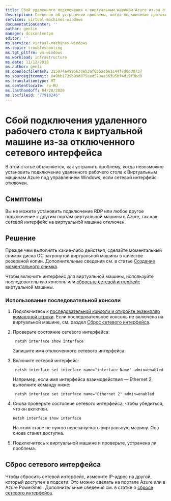 ```yaml
---
title: Сбой удаленного подключения к виртуальным машинам Azure из-за отключенного адаптера NIC | Документация Майкрософт
description: Сведения об устранении проблемы, когда подключение протокола удаленного рабочего стола завершается сбоем из-за отключенного сетевого интерфейса в виртуальной машине Azure | Документация Майкрософт
services: virtual-machines-windows
documentationCenter: ''
author: genlin
manager: dcscontentpm
editor: ''
ms.service: virtual-machines-windows
ms.topic: troubleshooting
ms.tgt_pltfrm: vm-windows
ms.workload: infrastructure
ms.date: 11/12/2018
ms.author: genli
ms.openlocfilehash: 315974e4995630eb3af055ac0e1c44f7d8dd0737
ms.sourcegitcommit: 849bb1729b89d075eed579aa36395bf4d29f3bd9
ms.translationtype: MT
ms.contentlocale: ru-RU
ms.lasthandoff: 04/28/2020
ms.locfileid: "77918246"
---
```

#  <a name="cannot-remote-desktop-to-a-vm-because-the-network-interface-is-disabled"></a>Сбой подключения удаленного рабочего стола к виртуальной машине из-за отключенного сетевого интерфейса

В этой статье объясняется, как устранить проблему, когда невозможно установить подключение удаленного рабочего стола к Виртуальным машинам Azure под управлением Windows, если сетевой интерфейс отключен.


## <a name="symptoms"></a>Симптомы

Вы не можете установить подключение RDP или любое другое подключение к другим портам виртуальной машины в Azure, так как сетевой интерфейс на виртуальной машине отключен.

## <a name="solution"></a>Решение

Прежде чем выполнять какие-либо действия, сделайте моментальный снимок диска ОС затронутой виртуальной машины в качестве резервной копии. Дополнительные сведения см. в статье [Создание моментального снимка](../windows/snapshot-copy-managed-disk.md).

Чтобы включить интерфейс для виртуальной машины, используйте последовательную консоль или [сбросьте сетевой интерфейс](#reset-network-interface) виртуальной машины.

### <a name="use-serial-control"></a>Использование последовательной консоли

1. Подключитесь к [последовательной консоли и откройте экземпляр командной строки](./serial-console-windows.md#use-cmd-or-powershell-in-serial-console
). Если последовательное консоль не включена на виртуальной машине, см. раздел [Сброс сетевого интерфейса](#reset-network-interface).
2. Проверьте состояние сетевого интерфейса:

        netsh interface show interface

    Запишите имя отключенного сетевого интерфейса.

3. Включите сетевой интерфейс:

        netsh interface set interface name="interface Name" admin=enabled

    Например, если имя интерфейса взаимодействия — Ethernet 2, выполните команду ниже:

        netsh interface set interface name="Ethernet 2" admin=enabled

4.  Снова проверьте состояние сетевого интерфейса, чтобы убедиться, что он включен.

        netsh interface show interface

    На этом этапе не нужно перезапускать виртуальную машину. Она снова станет доступна.

5.  Подключитесь к виртуальной машине и проверьте, устранена ли проблема.

## <a name="reset-network-interface"></a>Сброс сетевого интерфейса

Чтобы сбросить сетевой интерфейс, измените IP-адрес на другой, который доступен в подсети. Это можно сделать на портале Azure или в Azure PowerShell. Дополнительные сведения см. в статье о [сбросе сетевого интерфейса](reset-network-interface.md).
